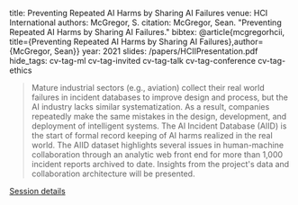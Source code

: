 title: Preventing Repeated AI Harms by Sharing AI Failures
venue: HCI International
authors: McGregor, S.
citation: McGregor, Sean. "Preventing Repeated AI Harms by Sharing AI Failures."
bibtex: @article{mcgregorhcii, title={Preventing Repeated AI Harms by Sharing AI Failures},author={McGregor, Sean}}
year: 2021
slides: /papers/HCIIPresentation.pdf
hide_tags: cv-tag-ml cv-tag-invited cv-tag-talk cv-tag-conference cv-tag-ethics

> Mature industrial sectors (e.g., aviation) collect their real world failures in incident databases to improve design and process, but the AI industry lacks similar systematization. As a result, companies repeatedly make the same mistakes in the design, development, and deployment of intelligent systems. The AI Incident Database (AIID) is the start of formal record keeping of AI harms realized in the real world. The AIID dataset highlights several issues in human-machine collaboration through an analytic web front end for more than 1,000 incident reports archived to date. Insights from the project's data and collaboration architecture will be presented.

[Session details](http://2021.hci.international/Human-Centered_AI_Thematic_Sessions.html#1011)

